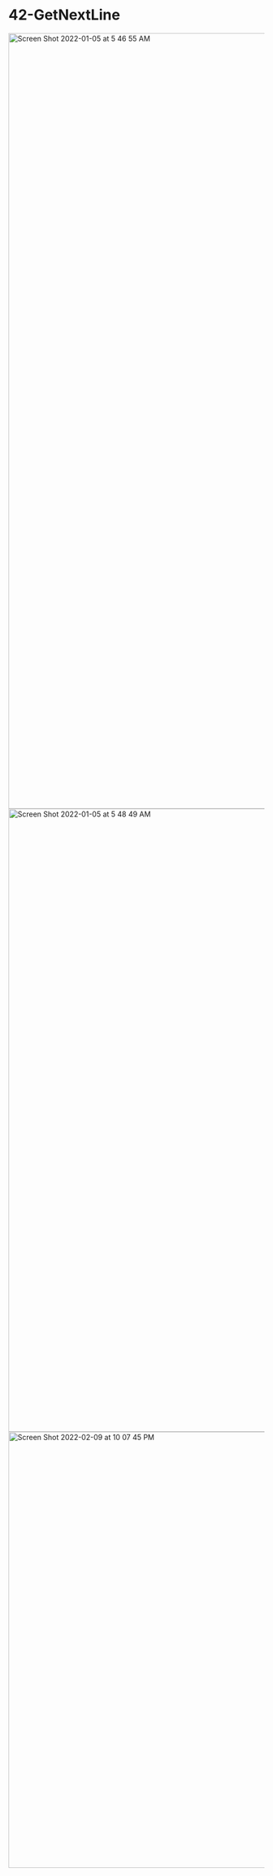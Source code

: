 # 42-GetNextLine
<img width="1526" alt="Screen Shot 2022-01-05 at 5 46 55 AM" src="https://user-images.githubusercontent.com/90298161/148162107-dfbf630e-781c-4e93-8d0f-c313ff9e668f.png">
<img width="1226" alt="Screen Shot 2022-01-05 at 5 48 49 AM" src="https://user-images.githubusercontent.com/90298161/148162111-b32b1b9b-6330-4012-8f14-3a7ee8d393bf.png">
<img width="858" alt="Screen Shot 2022-02-09 at 10 07 45 PM" src="https://user-images.githubusercontent.com/90298161/153290241-2d454e7a-c96a-48f1-830e-31998a10cc1c.png">
